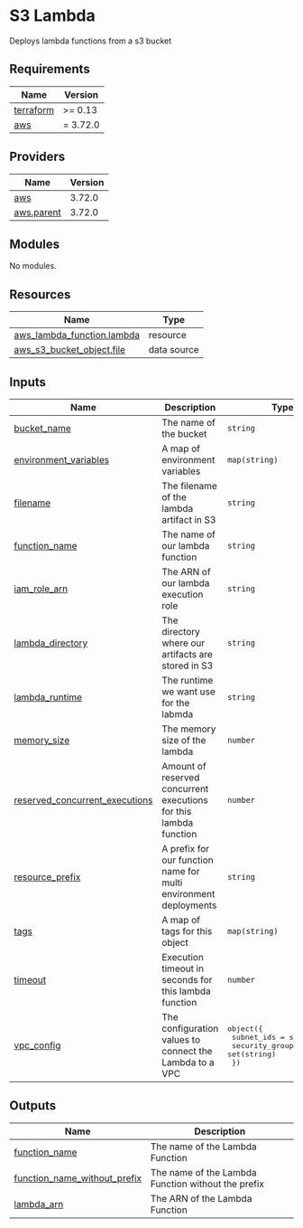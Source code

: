 # S3 Lambda

Deploys lambda functions from a s3 bucket

<!-- BEGIN_TF_DOCS -->
## Requirements

| Name | Version |
|------|---------|
| <a name="requirement_terraform"></a> [terraform](#requirement\_terraform) | >= 0.13 |
| <a name="requirement_aws"></a> [aws](#requirement\_aws) | = 3.72.0 |

## Providers

| Name | Version |
|------|---------|
| <a name="provider_aws"></a> [aws](#provider\_aws) | 3.72.0 |
| <a name="provider_aws.parent"></a> [aws.parent](#provider\_aws.parent) | 3.72.0 |

## Modules

No modules.

## Resources

| Name | Type |
|------|------|
| [aws_lambda_function.lambda](https://registry.terraform.io/providers/hashicorp/aws/3.72.0/docs/resources/lambda_function) | resource |
| [aws_s3_bucket_object.file](https://registry.terraform.io/providers/hashicorp/aws/3.72.0/docs/data-sources/s3_bucket_object) | data source |

## Inputs

| Name | Description | Type | Default | Required |
|------|-------------|------|---------|:--------:|
| <a name="input_bucket_name"></a> [bucket\_name](#input\_bucket\_name) | The name of the bucket | `string` | n/a | yes |
| <a name="input_environment_variables"></a> [environment\_variables](#input\_environment\_variables) | A map of environment variables | `map(string)` | `null` | no |
| <a name="input_filename"></a> [filename](#input\_filename) | The filename of the lambda artifact in S3 | `string` | n/a | yes |
| <a name="input_function_name"></a> [function\_name](#input\_function\_name) | The name of our lambda function | `string` | n/a | yes |
| <a name="input_iam_role_arn"></a> [iam\_role\_arn](#input\_iam\_role\_arn) | The ARN of our lambda execution role | `string` | n/a | yes |
| <a name="input_lambda_directory"></a> [lambda\_directory](#input\_lambda\_directory) | The directory where our artifacts are stored in S3 | `string` | n/a | yes |
| <a name="input_lambda_runtime"></a> [lambda\_runtime](#input\_lambda\_runtime) | The runtime we want use for the labmda | `string` | `"nodejs14.x"` | no |
| <a name="input_memory_size"></a> [memory\_size](#input\_memory\_size) | The memory size of the lambda | `number` | `128` | no |
| <a name="input_reserved_concurrent_executions"></a> [reserved\_concurrent\_executions](#input\_reserved\_concurrent\_executions) | Amount of reserved concurrent executions for this lambda function | `number` | `-1` | no |
| <a name="input_resource_prefix"></a> [resource\_prefix](#input\_resource\_prefix) | A prefix for our function name for multi environment deployments | `string` | n/a | yes |
| <a name="input_tags"></a> [tags](#input\_tags) | A map of tags for this object | `map(string)` | `{}` | no |
| <a name="input_timeout"></a> [timeout](#input\_timeout) | Execution timeout in seconds for this lambda function | `number` | `30` | no |
| <a name="input_vpc_config"></a> [vpc\_config](#input\_vpc\_config) | The configuration values to connect the Lambda to a VPC | <pre>object({<br>    subnet_ids         = set(string)<br>    security_group_ids = set(string)<br>  })</pre> | `null` | no |

## Outputs

| Name | Description |
|------|-------------|
| <a name="output_function_name"></a> [function\_name](#output\_function\_name) | The name of the Lambda Function |
| <a name="output_function_name_without_prefix"></a> [function\_name\_without\_prefix](#output\_function\_name\_without\_prefix) | The name of the Lambda Function without the prefix |
| <a name="output_lambda_arn"></a> [lambda\_arn](#output\_lambda\_arn) | The ARN of the Lambda Function |
<!-- END_TF_DOCS -->

